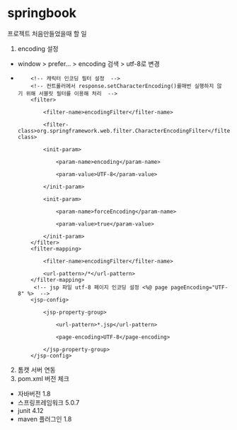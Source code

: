 # springbook

프로젝트 처음만들었을때 할 일
1. encoding 설정
  * window > prefer... > encoding 검색 > utf-8로 변경
  * 
  	```
  		<!-- 캐릭터 인코딩 필터 설정  -->
		<!-- 컨트롤러에서 response.setCharacterEncoding()를매번 실행하지 않기 위해 서블릿 필터를 이용해 처리  -->
		<filter>
			    
			<filter-name>encodingFilter</filter-name>
			    
			<filter-class>org.springframework.web.filter.CharacterEncodingFilter</filter-class>
			    
			<init-param>
				        
				<param-name>encoding</param-name>
				        
				<param-value>UTF-8</param-value>
				    
			</init-param>
			    
			<init-param>
				        
				<param-name>forceEncoding</param-name>
				        
				<param-value>true</param-value>
				    
			</init-param>
		</filter>
		<filter-mapping>
			    
			<filter-name>encodingFilter</filter-name>
			    
			<url-pattern>/*</url-pattern>
		</filter-mapping>
		 <!-- jsp 파일 utf-8 페이지 인코딩 설정 <%@ page pageEncoding="UTF-8" %>  -->
		<jsp-config>
			    
			<jsp-property-group>
				        
				<url-pattern>*.jsp</url-pattern>
				        
				<page-encoding>UTF-8</page-encoding>
				    
			</jsp-property-group>
		</jsp-config>

  	```
2. 톰캣 서버 연동
3. pom.xml 버전 체크
  * 자바버전 1.8
  * 스프링프레임워크 5.0.7
  * junit 4.12
  * maven 플러그인 1.8
  
 
 
 
